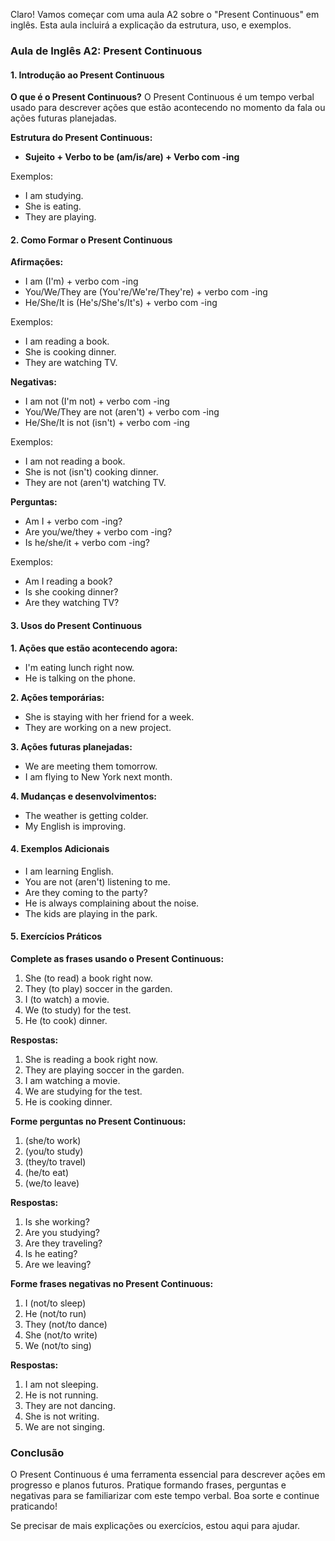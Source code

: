 Claro! Vamos começar com uma aula A2 sobre o "Present Continuous" em inglês. Esta aula incluirá a explicação da estrutura, uso, e exemplos.

### Aula de Inglês A2: Present Continuous

#### 1. Introdução ao Present Continuous

**O que é o Present Continuous?**
O Present Continuous é um tempo verbal usado para descrever ações que estão acontecendo no momento da fala ou ações futuras planejadas.

**Estrutura do Present Continuous:**

- **Sujeito + Verbo to be (am/is/are) + Verbo com -ing**

Exemplos:

- I am studying.
- She is eating.
- They are playing.

#### 2. Como Formar o Present Continuous

**Afirmações:**

- I am (I'm) + verbo com -ing
- You/We/They are (You're/We're/They're) + verbo com -ing
- He/She/It is (He's/She's/It's) + verbo com -ing

Exemplos:

- I am reading a book.
- She is cooking dinner.
- They are watching TV.

**Negativas:**

- I am not (I'm not) + verbo com -ing
- You/We/They are not (aren't) + verbo com -ing
- He/She/It is not (isn't) + verbo com -ing

Exemplos:

- I am not reading a book.
- She is not (isn't) cooking dinner.
- They are not (aren't) watching TV.

**Perguntas:**

- Am I + verbo com -ing?
- Are you/we/they + verbo com -ing?
- Is he/she/it + verbo com -ing?

Exemplos:

- Am I reading a book?
- Is she cooking dinner?
- Are they watching TV?

#### 3. Usos do Present Continuous

**1. Ações que estão acontecendo agora:**

- I'm eating lunch right now.
- He is talking on the phone.

**2. Ações temporárias:**

- She is staying with her friend for a week.
- They are working on a new project.

**3. Ações futuras planejadas:**

- We are meeting them tomorrow.
- I am flying to New York next month.

**4. Mudanças e desenvolvimentos:**

- The weather is getting colder.
- My English is improving.

#### 4. Exemplos Adicionais

- I am learning English.
- You are not (aren't) listening to me.
- Are they coming to the party?
- He is always complaining about the noise.
- The kids are playing in the park.

#### 5. Exercícios Práticos

**Complete as frases usando o Present Continuous:**

1. She (to read) a book right now.  
2. They (to play) soccer in the garden.  
3. I (to watch) a movie.  
4. We (to study) for the test.  
5. He (to cook) dinner.

**Respostas:**

1. She is reading a book right now.
2. They are playing soccer in the garden.
3. I am watching a movie.
4. We are studying for the test.
5. He is cooking dinner.

**Forme perguntas no Present Continuous:**

1. (she/to work)  
2. (you/to study)  
3. (they/to travel)  
4. (he/to eat)  
5. (we/to leave)

**Respostas:**

1. Is she working?
2. Are you studying?
3. Are they traveling?
4. Is he eating?
5. Are we leaving?

**Forme frases negativas no Present Continuous:**

1. I (not/to sleep)  
2. He (not/to run)  
3. They (not/to dance)  
4. She (not/to write)  
5. We (not/to sing)

**Respostas:**

1. I am not sleeping.
2. He is not running.
3. They are not dancing.
4. She is not writing.
5. We are not singing.

### Conclusão

O Present Continuous é uma ferramenta essencial para descrever ações em progresso e planos futuros. Pratique formando frases, perguntas e negativas para se familiarizar com este tempo verbal. Boa sorte e continue praticando!

Se precisar de mais explicações ou exercícios, estou aqui para ajudar.
